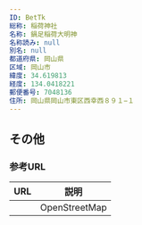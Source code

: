 ```yaml
---
ID: BetTk
総称: 稲荷神社
名称: 鍋足稲荷大明神
名称読み: null
別名: null
都道府県: 岡山県
区域: 岡山市
緯度: 34.619813
経度: 134.0418221
郵便番号: 7048136
住所: 岡山県岡山市東区西幸西８９１−１
---
```


## その他

### 参考URL

| URL | 説明          |
| --- | ------------- |
|     | OpenStreetMap |
